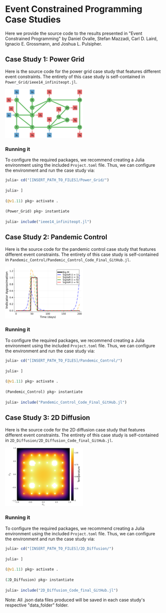 # Event Constrained Programming Case Studies
Here we provide the source code to the results presented in 
"Event Constrained Programming" by 
Daniel Ovalle, Stefan Mazzadi, Carl D. Laird, Ignacio E. Grossmann, and Joshua L. Pulsipher. 

## Case Study 1: Power Grid
Here is the source code for the power grid case study that 
features different event constraints. The entirety 
of this case study is self-contained in `Power_Grid/ieee14_infiniteopt.jl`. 

<img src="figures/ieee14_diagram_label.png" alt="ieee14" width="50%">

### Running it
To configure the required packages, we recommend creating a Julia environment 
using the included `Project.toml` file. Thus, we can configure the environment and 
run the case study via:
```julia
julia> cd("[INSERT_PATH_TO_FILES]/Power_Grid/")

julia> ]

(@v1.11) pkg> activate .

(Power_Grid) pkg> instantiate

julia> include("ieee14_infiniteopt.jl")
```

## Case Study 2: Pandemic Control
Here is the source code for the pandemic control case study that 
features different event constraints. The entirety 
of this case study is self-contained in `Pandemic_Control/Pandemic_Control_Code_Final_GitHub.jl`. 

<img src="figures/paper_indicator_iterations_0.9.png" alt="iterations" width="50%">

### Running it
To configure the required packages, we recommend creating a Julia environment 
using the included `Project.toml` file. Thus, we can configure the environment and 
run the case study via:
```julia
julia> cd("[INSERT_PATH_TO_FILES]/Pandemic_Control/")

julia> ]

(@v1.11) pkg> activate .

(Pandemic_Control) pkg> instantiate

julia> include("Pandemic_Control_Code_Final_GitHub.jl")
```

## Case Study 3: 2D Diffusion
Here is the source code for the 2D diffusion case study that 
features different event constraints. The entirety 
of this case study is self-contained in `2D_Diffusion/2D_Diffusion_Code_final_GitHub.jl`. 

<img src="figures/diffusion_NL_0.96_bigM_baron.png" alt="diffusion" width="50%">

### Running it
To configure the required packages, we recommend creating a Julia environment 
using the included `Project.toml` file. Thus, we can configure the environment and 
run the case study via:
```julia
julia> cd("[INSERT_PATH_TO_FILES]/2D_Diffusion/")

julia> ]

(@v1.11) pkg> activate .

(2D_Diffusion) pkg> instantiate

julia> include("2D_Diffusion_Code_final_GitHub.jl")
```



Note: All .json data files produced will be saved in each case study's respective "data_folder" folder.